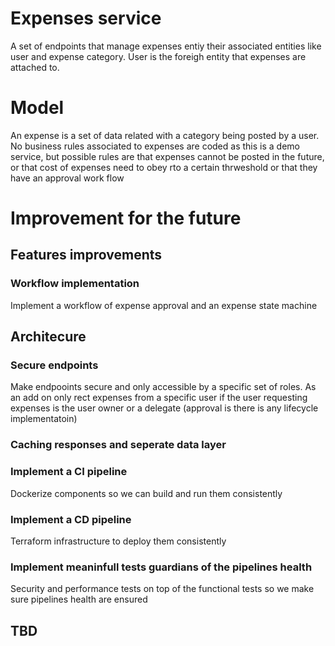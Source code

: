 # Expenses service
A set of endpoints that manage expenses entiy their associated entities like user and expense category.
User is the foreigh entity that expenses are attached to.

# Model
An expense is a set of data related with a category being posted by a user. No business rules associated to expenses are coded as this is a demo service, but possible rules are that expenses cannot be posted in the future, or that cost of expenses need to obey rto a certain thrweshold or that they have an approval work flow

# Improvement for the future

## Features improvements
### Workflow implementation
Implement a workflow of expense approval and an expense state machine

## Architecure

### Secure endpoints
Make endpooints secure and only accessible by a specific set of roles. As an add on only rect expenses from a specific user if the user requesting expenses is the user owner or a delegate (approval is there is any lifecycle implementatoin)

### Caching responses and seperate data layer


### Implement a CI pipeline
Dockerize components so we can build and run them consistently

### Implement a CD pipeline
Terraform infrastructure to deploy them consistently

### Implement meaninfull tests guardians of the pipelines health
Security and performance tests on top of the functional tests so we make sure pipelines health are ensured

## TBD